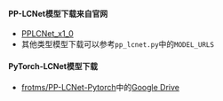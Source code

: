 #### PP-LCNet模型下载来自官网
- [PPLCNet_x1_0](https://paddle-imagenet-models-name.bj.bcebos.com/dygraph/legendary_models/PPLCNet_x1_0_pretrained.pdparams)
- 其他类型模型下载可以参考`pp_lcnet.py`中的`MODEL_URLS`

#### PyTorch-LCNet模型下载
- [frotms/PP-LCNet-Pytorch](https://github.com/frotms/PP-LCNet-Pytorch)中的[Google Drive](https://drive.google.com/drive/folders/1mEgUtok2cUmBIp50Lg35gQU8-XPa8C-d?usp=sharing)